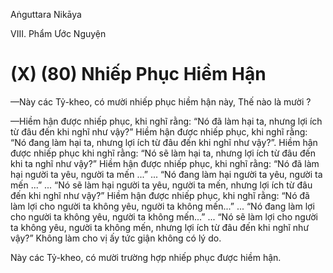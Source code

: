 Aṅguttara Nikāya

VIII. Phẩm Ước Nguyện

# (X) (80) Nhiếp Phục Hiềm Hận

—Này các Tỷ-kheo, có mười nhiếp phục hiềm hận này, Thế nào là mười ?

—Hiềm hận được nhiếp phục, khi nghĩ rằng: “Nó đã làm hại ta, nhưng lợi ích từ đâu đến khi nghĩ như vậy?” Hiềm hận được nhiếp phục, khi nghĩ rằng: “Nó đang làm hại ta, nhưng lợi ích từ đâu đến khi nghĩ như vậy?”. Hiềm hận được nhiếp phục khi nghĩ rằng: “Nó sẽ làm hại ta, nhưng lợi ích từ đâu đến khi ta nghĩ như vậy?” Hiềm hận được nhiếp phục, khi nghĩ rằng: “Nó đã làm hại người ta yêu, người ta mến ...” ... “Nó đang làm hại người ta yêu, người ta mến ...” ... “Nó sẽ làm hại người ta yêu, người ta mến, nhưng lợi ích từ đâu đến khi nghĩ như vậy?” Hiềm hận được nhiếp phục, khi nghĩ rằng: “Nó đã làm lợi cho người ta không yêu, người ta không mến...” ... “Nó đang làm lợi cho người ta không yêu, người ta không mến...” ... “Nó sẽ làm lợi cho người ta không yêu, người ta không mến, nhưng lợi ích từ đâu đến khi nghĩ như vậy?” Không làm cho vị ấy tức giận không có lý do.

Này các Tỷ-kheo, có mười trường hợp nhiếp phục được hiềm hận.

